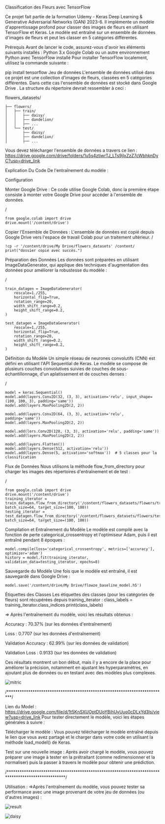 Classification des Fleurs avec TensorFlow

Ce projet fait partie de la formation Udemy - Keras Deep Learning & Generative Adversarial Networks (GAN) 2023-6. Il implémente un modèle d'apprentissage profond pour classer des images de fleurs en utilisant TensorFlow et Keras. Le modèle est entraîné sur un ensemble de données d'images de fleurs et peut les classer en 5 catégories différentes.

Prérequis
Avant de lancer le code, assurez-vous d'avoir les éléments suivants installés :
Python 3.x
Google Colab ou un autre environnement Python avec TensorFlow installé
Pour installer TensorFlow localement, utilisez la commande suivante :


pip install tensorflow
Jeu de données
L'ensemble de données utilisé dans ce projet est une collection d'images de fleurs, classées en 5 catégories différentes. Dans cette cas l'ensemble de données est stocké dans Google Drive . La structure du répertoire devrait ressembler à ceci :


flowers_datasets/

    ├── flowers/
    │   ├── train/
    │   │   ├── daisy/
    │   │   ├── dandelion/
    │   │   ├── ...
    │   └── test/
    │       ├── daisy/
    │       ├── dandelion/
    │       ├── ...
    
Vous devez  télécharger l'ensemble de données a travers ce lien : https://drive.google.com/drive/folders/1u5s4ztiwrTJ_LTs9jlxZzZ7cWbhknDyC?usp=drive_link


Explication Du Code De l'entraînement du modèle :

Configuration

Monter Google Drive : Ce code utilise Google Colab, donc la première étape consiste à monter votre Google Drive pour accéder à l'ensemble de données.


/

    from google.colab import drive
    drive.mount('/content/drive')

Copier l'Ensemble de Données : L'ensemble de données est copié depuis Google Drive vers l'espace de travail Colab pour un traitement ultérieur.
/

    !cp -r '/content/drive/My Drive/flowers_datasets' /content/
    print("dossier copié avec succès.")


Préparation des Données
Les données sont préparées en utilisant ImageDataGenerator, qui applique des techniques d'augmentation des données pour améliorer la robustesse du modèle :

/

    train_datagen = ImageDataGenerator(
        rescale=1./255,
        horizontal_flip=True,
        rotation_range=20,
        width_shift_range=0.2,
        height_shift_range=0.2,
    )
    
    test_datagen = ImageDataGenerator(
        rescale=1./255,
        horizontal_flip=True,
        rotation_range=20,
        width_shift_range=0.2,
        height_shift_range=0.2,
    )
Définition du Modèle
Un simple réseau de neurones convolutifs (CNN) est défini en utilisant l'API Sequential de Keras. Le modèle se compose de plusieurs couches convolutives suivies de couches de sous-échantillonnage, d'un aplatissement et de couches denses :

/

    model = keras.Sequential()
    model.add(layers.Conv2D(32, (3, 3), activation='relu', input_shape=(100, 100, 3), padding='same'))
    model.add(layers.MaxPooling2D(2, 2))
    
    model.add(layers.Conv2D(64, (3, 3), activation='relu', padding='same'))
    model.add(layers.MaxPooling2D(2, 2))
    
    model.add(lers.Conv2D(128, (3, 3), activation='relu', padding='same'))
    model.add(layers.MaxPooling2D(2, 2))
    
    model.add(layers.Flatten())
    model.add(layers.Dense(512, activation='relu'))
    model.add(layers.Dense(5, activation='softmax'))  # 5 classes pour la classification 

Flux de Données
Nous utilisons la méthode flow_from_directory pour charger les images des répertoires d'entraînement et de test :

/

    from google.colab import drive
    drive.mount('/content/drive')
    training_iterator = train_datagen.flow_from_directory('/content/flowers_datasets/flowers/train', batch_size=64, target_size=(100, 100))
    testing_iterator = test_datagen.flow_from_directory('/content/flowers_datasets/flowers/test', batch_size=64, target_size=(100, 100))
Compilation et Entraînement du Modèle
Le modèle est compilé avec la fonction de perte categorical_crossentropy et l'optimiseur Adam, puis il est entraîné pendant 8 époques :
    
    
    model.compile(loss='categorical_crossentropy', metrics=['accuracy'], optimizer='adam')
    history = model.fit(training_iterator, validation_data=testing_iterator, epochs=8)
Sauvegarde du Modèle
Une fois que le modèle est entraîné, il est sauvegardé dans Google Drive :
    
    
    model.save('/content/drive/My Drive/flowze_baseline_model.h5')
Étiquettes des Classes
Les étiquettes des classes (pour les catégories de fleurs) sont récupérées depuis training_iterator :
    class_labels = training_iterator.class_indices
    print(class_labels)
    


=> Après l'entraînement du modèle, voici les résultats obtenus :


Accuracy : 70.37% (sur les données d'entraînement)

Loss : 0.7707 (sur les données d'entraînement)

Validation Accuracy : 62.99% (sur les données de validation)

Validation Loss : 0.9133 (sur les données de validation)

Ces résultats montrent un bon début, mais il y a encore de la place pour améliorer la précision, notamment en ajustant les hyperparamètres, en ajoutant plus de données ou en testant avec des modèles plus complexes.

![mitric](https://github.com/user-attachments/assets/12a9f710-ddd2-421a-b13b-255bccdaa703)


/**************************************************************************/

Lien du Model : https://drive.google.com/file/d/1t5KnSXUOptDUoYBihUyUuo0cDLxYd3ls/view?usp=drive_link
Pour tester directement le modèle, voici les étapes générales à suivre :

Télécharger le modèle : Vous pouvez télécharger le modèle entraîné depuis le lien que vous avez partagé et le charger dans votre code en utilisant la méthode load_model() de Keras.

Test sur une nouvelle image : Après avoir chargé le modèle, vous pouvez préparer une image à tester en la prétraitant (comme redimensionner et la normaliser) puis la passer à travers le modèle pour obtenir une prédiction.

/***************************************************************************************************/


Utilisation :
=>Après l'entraînement du modèle, vous pouvez tester sa performance avec une image provenant de votre jeu de données (ou d'autres images) : 

![result](https://github.com/user-attachments/assets/1111576b-c15f-405c-8db3-5c077c45c57c)

![daisy](https://github.com/user-attachments/assets/2cce4a72-bcb6-4114-b50d-7f072d61faf9)

